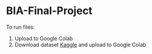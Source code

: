 # BIA-Final-Project

To run files:
1. Upload to Google Colab
2. Download dataset [Kaggle](https://www.kaggle.com/datasets/sartajbhuvaji/brain-tumor-classification-mri) and upload to Google Colab
